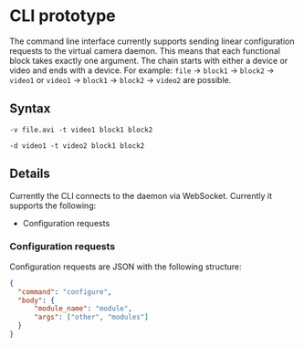 # CLI prototype

The command line interface currently supports sending linear configuration requests to the virtual camera daemon. This means that each functional block takes exactly one argument. The chain starts with either a device or video and ends with a device. For example: `file` -> `block1` -> `block2` -> `video1` or `video1` -> `block1` -> `block2` -> `video2` are possible.

## Syntax
```
-v file.avi -t video1 block1 block2
```
```
-d video1 -t video2 block1 block2
```

## Details
Currently the CLI connects to the daemon via WebSocket. Currently it supports the following:
* Configuration requests

### Configuration requests
Configuration requests are JSON with the following structure:
```json
{
  "command": "configure",
  "body": {
      "module_name": "module",
      "args": ["other", "modules"]
  }
}
```
